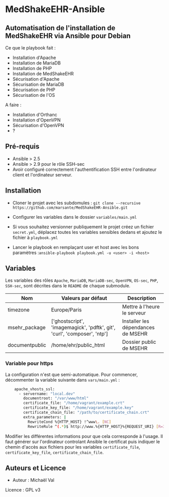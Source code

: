 # MedShakeEHR-Ansible

## Automatisation de l'installation de MedShakeEHR via Ansible pour Debian

Ce que le playbook fait :

- Installation d'Apache
- Installation de MariaDB
- Installation de PHP
- Installation de MedShakeEHR
- Sécurisation d'Apache
- Sécurisation de MariaDB
- Sécurisation de PHP
- Sécurisation de l'OS

A faire :
- Installation d'Orthanc
- Installation d'OpenVPN
- Sécurisation d'OpenVPN
- ?

## Pré-requis
- Ansible > 2.5
-  Ansible > 2.9 pour le rôle SSH-sec
- Avoir configuré correctement l'authentification SSH entre l'ordinateur client et l'ordinateur serveur.

## Installation 
- Cloner le projet avec les subdomules :
`git clone --recursive https://github.com/marsante/MedShakeEHR-Ansible.git`

- Configurer les variables dans le dossier `variables/main.yml`

- Si vous souhaitez versionner publiquement le projet créez un fichier `secret.yml`, déplacez toutes les variables sensibles dedans et ajoutez le fichier à `playbook.yml`

- Lancer le playbook en remplaçant user et host avec les bons paramètres :`ansible-playbook playbook.yml -u <user> -i <host>`

## Variables
Les variables des rôles `Apache`, `MariaDB`, `MariaDB-sec`, `OpenVPN`, `OS-sec`, `PHP`, `SSH-sec`, sont décrites dans le `README` de chaque submodule.

|Nom  | Valeurs par défaut | Description  |
|---- | ------------------ | ------------ |  
|timezone | Europe/Paris | Mettre à l'heure le serveur |
|msehr_package | ['ghostscript', 'imagemagick', 'pdftk', git', 'curl', 'composer', 'ntp'] | Installer les dépendances de MSEHR |
documentpublic | /home/ehr/public_html | Dossier public de MSEHR |

### Variable pour https
La configuration n'est que semi-automatique. Pour commencer, décommenter la variable suivante dans `vars/main.yml` :

```bash
    apache_vhosts_ssl:
      - servername: "local.dev"
        documentroot: "/var/www/html"
        certificate_file: "/home/vagrant/example.crt"
        certificate_key_file: "/home/vagrant/example.key"
        certificate_chain_file: "/path/to/certificate_chain.crt"
        extra_parameters: |
          RewriteCond %{HTTP_HOST} !^www\. [NC]
          RewriteRule ^(.*)$ http://www.%{HTTP_HOST}%{REQUEST_URI} [R=301,L]
```
Modifier les différentes informations pour que cela corresponde à l'usage. Il faut générer sur l'ordinateur controlant Ansible le certificat puis indiquer le chemin d'accès aux fichiers pour les variables `certificate_file`, `certificate_key_file`, `certificate_chain_file`.

## Auteurs et Licence

* Auteur : Michaël Val

Licence : GPL v3
